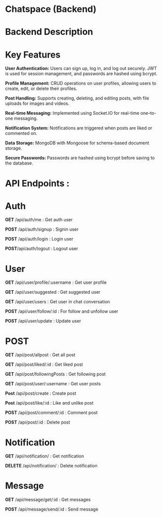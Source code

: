 # Chatspace (Backend)

# Backend Description

# **Key Features**

**User Authentication:** Users can sign up, log in, and log out securely. JWT is used for session management, and passwords are hashed using bcrypt.

**Profile Management:** CRUD operations on user profiles, allowing users to create, edit, or delete their profiles.

**Post Handling:** Supports creating, deleting, and editing posts, with file uploads for images and videos.

**Real-time Messaging:** Implemented using Socket.IO for real-time one-to-one messaging.

**Notification System:** Notifications are triggered when posts are liked or commented on.

**Data Storage:** MongoDB with Mongoose for schema-based document storage.

**Secure Passwords:** Passwords are hashed using bcrypt before saving to the database.

# API Endpoints :

# Auth
<b>GET</b> /api/auth/me : Get auth user

<b>POST</b> /api/auth/signup : Signin user

<b>POST</b> /api/auth/login : Login user

<b>POST</b>/api/auth/logout : Logout user

# User

<b>GET</b> /api/user/profile/:username : Get user profile

<b>GET</b> /api/user/suggested : Get suggested user

<b>GET</b> /api/user/users : Get user in chat conversation
 
<b>POST</b> /api/user/follow/:id : For follow and unfollow user

<b>POST</b> /api/user/update : Update user

# POST

<b>GET</b> /api/post/allpost : Get all post

<b>GET</b> /api/post/liked/:id : Get liked post

<b>GET</b> /api/post/followingPosts : Get following post

<b>GET</b> /api/post/user/:username : Get user posts

<b>Post</b> /api/post/create : Create post

<b>Post</b> /api/post/like/:id : Like and unlike post

<b>POST</b> /api/post/comment/:id : Comment post

<b>POST</b> /api/post/:id : Delete post

# Notification

<b>GET</b> /api/notification/ : Get notification 

<b>DELETE</b> /api/notification/ : Delete notification

# Message

<b>GET</b> /api/message/get/:id : Get messages

<b>POST</b> /api/message/send/:id : Send message
